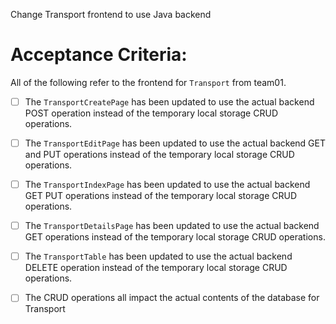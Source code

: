 Change Transport frontend to use Java backend 

# Acceptance Criteria:

All of the following refer to the frontend for `Transport` from team01.

- [ ] The `TransportCreatePage` has been updated to use the actual backend POST operation instead of the temporary local storage CRUD operations.
- [ ] The `TransportEditPage` has been updated to use the actual backend GET and PUT operations instead of the temporary local storage CRUD operations.
- [ ] The `TransportIndexPage` has been updated to use the actual backend GET  PUT operations instead of the temporary local storage CRUD operations.
- [ ] The `TransportDetailsPage` has been updated to use the actual backend GET operations instead of the temporary local storage CRUD operations.
- [ ] The `TransportTable` has been updated to use the actual backend DELETE operation instead of the temporary local storage CRUD operations.
- [ ] The CRUD operations all impact the actual contents of the database for Transport

